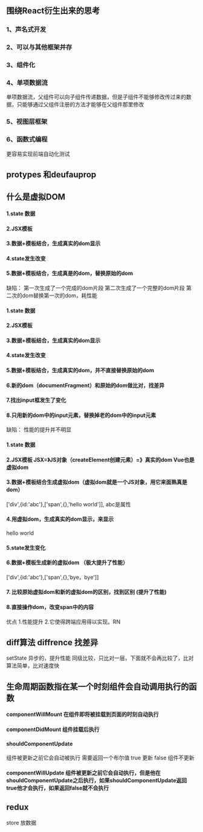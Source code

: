 ## 围绕React衍生出来的思考
### 1、声名式开发
### 2、可以与其他框架并存
### 3、组件化
### 4、单项数据流
单项数据流，父组件可以向子组件传递数据，但是子组件不能够修改传过来的数据，只能够通过父组件注册的方法才能够在父组件那里修改
### 5、视图层框架
### 6、函数式编程
更容易实现前端自动化测试

## protypes 和deufauprop

## 什么是虚拟DOM
#### 1.state 数据
#### 2.JSX模板
#### 3.数据+模板结合，生成真实的dom显示
#### 4.state发生改变
#### 5.数据+模板结合，生成真是的dom，替换原始的dom

缺陷：
第一次生成了一个完成的dom片段
第二次生成了一个完整的dom片段
第二次的dom替换第一次的dom，耗性能

#### 1.state 数据
#### 2.JSX模板
#### 3.数据+模板结合，生成真实的dom显示
#### 4.state发生改变
#### 5.数据+模板结合，生成真实的dom，并不直接替换原始的dom
#### 6.新的dom（documentFragment）和原始的dom做比对，找差异
#### 7.找出input框发生了变化
#### 8.只用新的dom中的input元素，替换掉老的dom中的input元素

缺陷：
性能的提升并不明显


#### 1.state 数据
#### 2.JSX模板  JSX=》JS对象（createElement创建元素）=》真实的dom  Vue也是虚拟dom

#### 3.数据+模板结合生成虚拟dom（虚拟dom就是一个JS对象，用它来面熟真是dom）
['div',{id:'abc'},['span',{},'hello world']], abc是属性

#### 4.用虚拟dom，生成真实的dom显示，来显示
<div><span>hello world</span></div>

#### 5.state发生变化
#### 6.数据+模板生成新的虚拟dom （极大提升了性能）
['div',{id:'abc'},['span',{},'bye，bye']]
#### 7. 比较原始虚拟dom和新的虚拟dom的区别，找到区别 (提升了性能)
#### 8.直接操作dom，改变span中的内容

优点 1.性能提升
2.它使得跨端应用得以实现。RN

## diff算法 diffrence 找差异
setState 异步的，提升性能
同级比较，只比对一层，下面就不会再比较了，比对算法简单，比对速度快



## 生命周期函数指在某一个时刻组件会自动调用执行的函数
#### componentWillMount 在组件即将被挂载到页面的时刻自动执行
#### componentDidMount 组件挂载后执行

#### shouldComponentUpdate
组件被更新之前它会自动被执行 需要返回一个布尔值 true 更新 false 组件不更新

#### componentWillUpdate 组件被更新之前它会自动执行，但是他在shouldComponentUpdate之后执行，如果shouldComponentUpdate返回true他才会执行，如果返回false就不会执行

## redux

store 放数据













